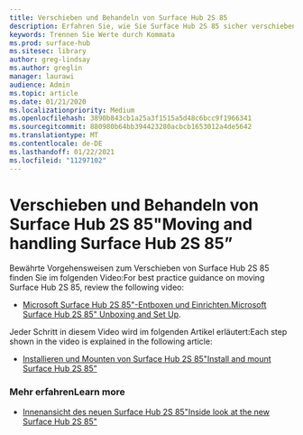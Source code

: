 ```yaml
---
title: Verschieben und Behandeln von Surface Hub 2S 85
description: Erfahren Sie, wie Sie Surface Hub 2S 85 sicher verschieben.
keywords: Trennen Sie Werte durch Kommata
ms.prod: surface-hub
ms.sitesec: library
author: greg-lindsay
ms.author: greglin
manager: laurawi
audience: Admin
ms.topic: article
ms.date: 01/21/2020
ms.localizationpriority: Medium
ms.openlocfilehash: 3890b843cb1a25a3f1515a5d48c6bcc9f1966341
ms.sourcegitcommit: 880980b64bb394423280acbcb1653012a4de5642
ms.translationtype: MT
ms.contentlocale: de-DE
ms.lasthandoff: 01/22/2021
ms.locfileid: "11297102"
---
```

# <span data-ttu-id="89baa-104">Verschieben und Behandeln von Surface Hub 2S 85"</span><span class="sxs-lookup"><span data-stu-id="89baa-104">Moving and handling Surface Hub 2S 85”</span></span>

<span data-ttu-id="89baa-105">Bewährte Vorgehensweisen zum Verschieben von Surface Hub 2S 85 finden Sie im folgenden Video:</span><span class="sxs-lookup"><span data-stu-id="89baa-105">For best practice guidance on moving Surface Hub 2S 85, review the following video:</span></span> 
- <span data-ttu-id="89baa-106">[Microsoft Surface Hub 2S 85"-Entboxen und Einrichten.](https://aka.ms/Hub2S85Unboxing)</span><span class="sxs-lookup"><span data-stu-id="89baa-106">[Microsoft Surface Hub 2S 85" Unboxing and Set Up](https://aka.ms/Hub2S85Unboxing).</span></span> 

<span data-ttu-id="89baa-107">Jeder Schritt in diesem Video wird im folgenden Artikel erläutert:</span><span class="sxs-lookup"><span data-stu-id="89baa-107">Each step shown in the video is explained in the following article:</span></span>

- [<span data-ttu-id="89baa-108">Installieren und Mounten von Surface Hub 2S 85"</span><span class="sxs-lookup"><span data-stu-id="89baa-108">Install and mount Surface Hub 2S 85”</span></span>](surface-hub-2s-85-install-mount.md)

### <span data-ttu-id="89baa-109">Mehr erfahren</span><span class="sxs-lookup"><span data-stu-id="89baa-109">Learn more</span></span>
- [<span data-ttu-id="89baa-110">Innenansicht des neuen Surface Hub 2S 85"</span><span class="sxs-lookup"><span data-stu-id="89baa-110">Inside look at the new Surface Hub 2S 85"</span></span>](https://techcommunity.microsoft.com/t5/surface-it-pro-blog/inside-look-at-the-new-surface-hub-2s-85/ba-p/1721773)

